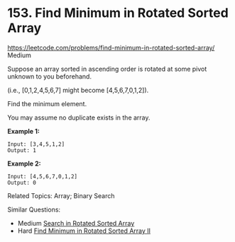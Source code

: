 # 153. Find Minimum in Rotated Sorted Array
<https://leetcode.com/problems/find-minimum-in-rotated-sorted-array/>
Medium

Suppose an array sorted in ascending order is rotated at some pivot unknown to you beforehand.

(i.e.,  [0,1,2,4,5,6,7] might become  [4,5,6,7,0,1,2]).

Find the minimum element.

You may assume no duplicate exists in the array.

**Example 1:**

    Input: [3,4,5,1,2] 
    Output: 1

**Example 2:**

    Input: [4,5,6,7,0,1,2]
    Output: 0

Related Topics: Array; Binary Search

Similar Questions: 
* Medium [Search in Rotated Sorted Array](https://leetcode.com/problems/search-in-rotated-sorted-array/)
* Hard [Find Minimum in Rotated Sorted Array II](https://leetcode.com/problems/find-minimum-in-rotated-sorted-array-ii/)